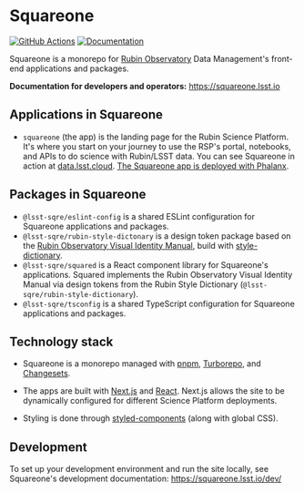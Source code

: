# Squareone

[![GitHub Actions](https://github.com/lsst-sqre/squareone/actions/workflows/ci.yaml/badge.svg)](https://github.com/lsst-sqre/squareone/actions/) [![Documentation](https://img.shields.io/badge/squareone-lsst.io-brightgreen.svg)](https://squareone.lsst.io)

Squareone is a monorepo for [Rubin Observatory](https://rubinobservatory.org) Data Management's front-end applications and packages.

**Documentation for developers and operators:** https://squareone.lsst.io

## Applications in Squareone

- `squareone` (the app) is the landing page for the Rubin Science Platform. It's where you start on your journey to use the RSP's portal, notebooks, and APIs to do science with Rubin/LSST data. You can see Squareone in action at [data.lsst.cloud](https://data.lsst.cloud). [The Squareone app is deployed with Phalanx](https://phalanx.lsst.io/applications/squareone/).

## Packages in Squareone

- `@lsst-sqre/eslint-config` is a shared ESLint configuration for Squareone applications and packages.
- `@lsst-sqre/rubin-style-dictonary` is a design token package based on the [Rubin Observatory Visual Identity Manual](https://docushare.lsst.org/docushare/dsweb/Get/Document-37294/20210212%20Visual%20Identity%20Manual%20—V7.pdf), build with [style-dictionary](https://amzn.github.io/style-dictionary/).
- `@lsst-sqre/squared` is a React component library for Squareone's applications. Squared implements the Rubin Observatory Visual Identity Manual via design tokens from the Rubin Style Dictionary (`@lsst-sqre/rubin-style-dictionary`).
- `@lsst-sqre/tsconfig` is a shared TypeScript configuration for Squareone applications and packages.

## Technology stack

- Squareone is a monorepo managed with [pnpm](https://pnpm.io), [Turborepo](https://turbo.build/repo), and [Changesets](https://github.com/changesets/changesets).

- The apps are built with [Next.js](https://nextjs.org) and [React](https://reactjs.org). Next.js allows the site to be dynamically configured for different Science Platform deployments.

- Styling is done through [styled-components](https://styled-components.com) (along with global CSS).

## Development

To set up your development environment and run the site locally, see Squareone's development documentation: https://squareone.lsst.io/dev/
